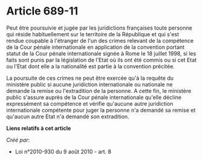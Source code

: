 # Article 689-11

Peut être poursuivie et jugée par les juridictions françaises toute personne qui réside habituellement sur le territoire de
la République et qui s'est rendue coupable à l'étranger de l'un des crimes relevant de la compétence de la Cour pénale
internationale en application de la convention portant statut de la Cour pénale internationale signée à Rome le 18 juillet
1998, si les faits sont punis par la législation de l'Etat où ils ont été commis ou si cet Etat ou l'Etat dont elle a la
nationalité est partie à la convention précitée. 

La poursuite de ces crimes ne peut être exercée qu'à la requête du ministère public si aucune juridiction internationale ou
nationale ne demande la remise ou l'extradition de la personne. A cette fin, le ministère public s'assure auprès de la Cour
pénale internationale qu'elle décline expressément sa compétence et vérifie qu'aucune autre juridiction internationale
compétente pour juger la personne n'a demandé sa remise et qu'aucun autre Etat n'a demandé son extradition.

**Liens relatifs à cet article**

_Créé par_:

  - Loi n°2010-930 du 9 août 2010 - art. 8
